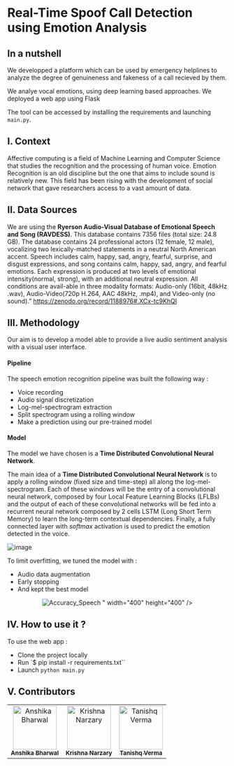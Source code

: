 # Real-Time Spoof Call Detection using Emotion Analysis

## In a nutshell

We developped a platform which can be used by emergency helplines to analyze the degree of genuineness and fakeness of a call recieved by them.

We analye vocal emotions, using deep learning based approaches. We deployed a web app using Flask

The tool can be accessed by installing the requirements and launching `main.py`.

## I. Context

Affective computing is a field of Machine Learning and Computer Science that studies the recognition and the processing of human voice.
Emotion Recognition is an old discipline but the one that aims to include sound is relatively new. This field has been rising with the development of social network that gave researchers access to a vast amount of data.


## II. Data Sources
We are using the **Ryerson Audio-Visual Database of Emotional Speech and Song (RAVDESS)**. This database contains 7356 files (total size: 24.8 GB). The database contains 24 professional actors (12 female, 12 male), vocalizing two lexically-matched statements in a neutral North American accent. Speech includes calm, happy, sad, angry, fearful, surprise, and disgust expressions, and song contains calm, happy, sad, angry, and fearful emotions. Each expression is produced at two levels of emotional intensity(normal, strong), with an additional neutral expression. All conditions are avail-able in three modality formats: Audio-only (16bit, 48kHz .wav), Audio-Video(720p H.264, AAC 48kHz, .mp4), and Video-only (no sound).” https://zenodo.org/record/1188976#.XCx-tc9KhQI

## III. Methodology
Our aim is to develop a model able to provide a live audio sentiment analysis with a visual user interface.

#### Pipeline

The speech emotion recognition pipeline was built the following way :
- Voice recording
- Audio signal discretization
- Log-mel-spectrogram extraction
- Split spectrogram using a rolling window
- Make a prediction using our pre-trained model

#### Model

The model we have chosen is a **Time Distributed Convolutional Neural Network**.

The main idea of a **Time Distributed Convolutional Neural Network** is to apply a rolling window (fixed size and time-step) all along the log-mel-spectrogram.
Each of these windows will be the entry of a convolutional neural network, composed by four Local Feature Learning Blocks (LFLBs) and the output of each of these convolutional networks will be fed into a recurrent neural network composed by 2 cells LSTM (Long Short Term Memory) to learn the long-term contextual dependencies. Finally, a fully connected layer with *softmax* activation is used to predict the emotion detected in the voice.

![image](<img width="1213" alt="sound_pipeline" src="https://github.com/tanishqv010/Spoof-Call-Detection/assets/70789222/c85c485f-320c-4cfb-85a6-3017bd994275">)

To limit overfitting, we tuned the model with :
- Audio data augmentation
- Early stopping
- And kept the best model

<p align="center">
    <img src="<img width="300" alt="Accuracy_Speech" src="https://github.com/tanishqv010/Spoof-Call-Detection/assets/70789222/808b8d1b-ea56-4425-8b29-cd0a21c290fc">
" width="400" height="400" />
</p>

## IV. How to use it ?

To use the web app :
- Clone the project locally
- Run `$ pip install -r requirements.txt``
- Launch `python main.py`
  
## V. Contributors

<table><tr><td align="center">
	<a href="https://github.com/anshikabharwal"> <!--     Github link -->
	<img src="" width="100px;" alt="Anshika Bharwal"/> <!--     Image link -->
	<br />
	<sub><b>Anshika Bharwal</b></sub>
	</a></td>
	<td align="center">
	<a href="https://github.com/krishnanarzary"> <!--     Github link -->
	<img src="" width="100px;" alt="Krishna Narzary"/> <!--     Image link -->
	<br />
	<sub><b>Krishna Narzary</b></sub>
	</a></td>
  <td align="center">
	<a href="https://github.com/tanishqv010"> <!--     Github link -->
	<img src="" width="100px;" alt="Tanishq Verma"/> <!--     Image link -->
	<br />
	<sub><b>Tanishq Verma</b></sub>
	</a></td>
</tr></table>
